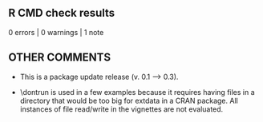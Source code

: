 ## R CMD check results

0 errors | 0 warnings | 1 note

## OTHER COMMENTS

* This is a package update release (v. 0.1 --> 0.3).

* \dontrun is used in a few examples because it requires having files in a directory that would be too big for extdata in a CRAN package. All instances of file read/write in the vignettes are not evaluated.


